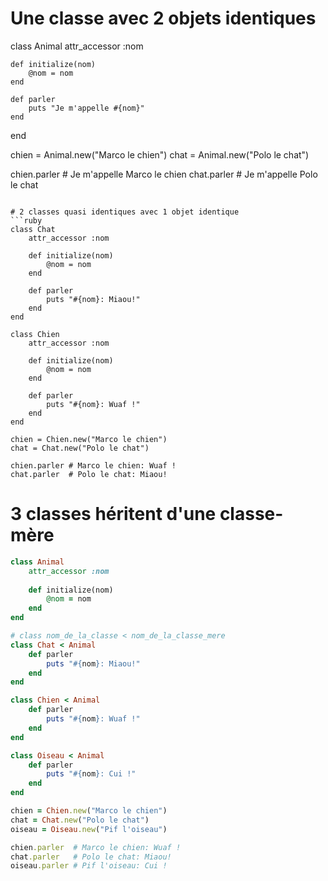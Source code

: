 # Une classe avec 2 objets identiques
class Animal
    attr_accessor :nom

    def initialize(nom)
        @nom = nom
    end

    def parler
        puts "Je m'appelle #{nom}"
    end
end

chien = Animal.new("Marco le chien")
chat = Animal.new("Polo le chat")

chien.parler # Je m'appelle Marco le chien
chat.parler  # Je m'appelle Polo le chat
```

# 2 classes quasi identiques avec 1 objet identique
```ruby
class Chat
    attr_accessor :nom

    def initialize(nom)
        @nom = nom
    end

    def parler
        puts "#{nom}: Miaou!"
    end
end

class Chien
    attr_accessor :nom

    def initialize(nom)
        @nom = nom
    end

    def parler
        puts "#{nom}: Wuaf !"
    end
end

chien = Chien.new("Marco le chien")
chat = Chat.new("Polo le chat")     

chien.parler # Marco le chien: Wuaf !
chat.parler  # Polo le chat: Miaou!
```

# 3 classes héritent d'une classe-mère
```ruby
class Animal
    attr_accessor :nom
    
    def initialize(nom)
        @nom = nom
    end
end

# class nom_de_la_classe < nom_de_la_classe_mere
class Chat < Animal
    def parler
        puts "#{nom}: Miaou!"
    end
end

class Chien < Animal
    def parler
        puts "#{nom}: Wuaf !"
    end
end

class Oiseau < Animal
    def parler
        puts "#{nom}: Cui !"
    end
end

chien = Chien.new("Marco le chien")
chat = Chat.new("Polo le chat")
oiseau = Oiseau.new("Pif l'oiseau")

chien.parler  # Marco le chien: Wuaf !
chat.parler   # Polo le chat: Miaou!
oiseau.parler # Pif l'oiseau: Cui !
